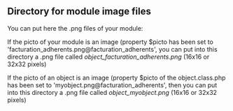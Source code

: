 
Directory for module image files
--------------------------------

You can put here the .png files of your module:


If the picto of your module is an image (property $picto has been set to 'facturation_adherents.png@facturation_adherents', you can put into this
directory a .png file called *object_facturation_adherents.png* (16x16 or 32x32 pixels)


If the picto of an object is an image (property $picto of the object.class.php has been set to 'myobject.png@facturation_adherents', then you can put into this
directory a .png file called *object_myobject.png* (16x16 or 32x32 pixels)

